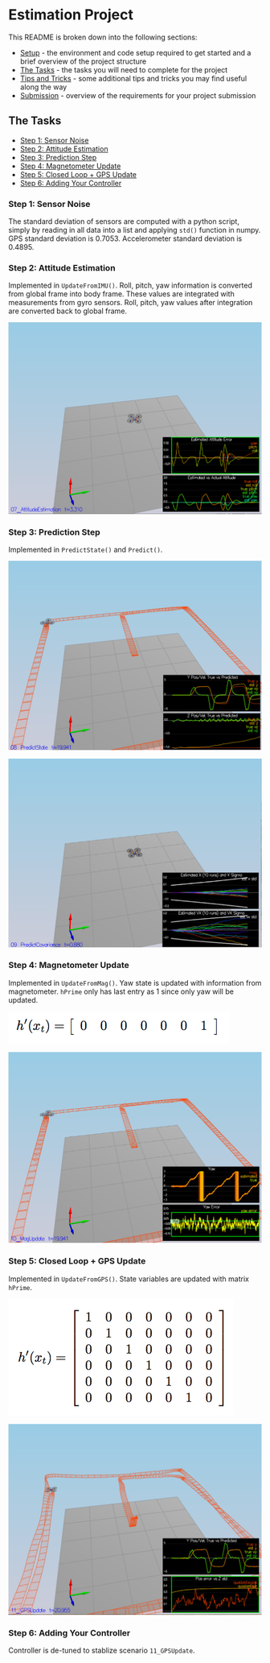 # Estimation Project #

This README is broken down into the following sections:

 - [Setup](#setup) - the environment and code setup required to get started and a brief overview of the project structure
 - [The Tasks](#the-tasks) - the tasks you will need to complete for the project
 - [Tips and Tricks](#tips-and-tricks) - some additional tips and tricks you may find useful along the way
 - [Submission](#submission) - overview of the requirements for your project submission

## The Tasks ##

 - [Step 1: Sensor Noise](#step-1-sensor-noise)
 - [Step 2: Attitude Estimation](#step-2-attitude-estimation)
 - [Step 3: Prediction Step](#step-3-prediction-step)
 - [Step 4: Magnetometer Update](#step-4-magnetometer-update)
 - [Step 5: Closed Loop + GPS Update](#step-5-closed-loop--gps-update)
 - [Step 6: Adding Your Controller](#step-6-adding-your-controller)

### Step 1: Sensor Noise ###

The standard deviation of sensors are computed with a python script, simply by reading in all data
into a list and applying `std()` function in numpy. GPS standard deviation is 0.7053.
Accelerometer standard deviation is 0.4895.

### Step 2: Attitude Estimation ###

Implemented in `UpdateFromIMU()`. Roll, pitch, yaw information is converted from global frame into
body frame. These values are integrated with measurements from gyro sensors. Roll, pitch, yaw values
after integration are converted back to global frame.

![attitude_estimation](images/sim_attitude_estimation.png)

### Step 3: Prediction Step ###

Implemented in `PredictState()` and `Predict()`.

![predict_state](images/sim_predict_state.png)

![predict_cov](images/sim_predict_cov.png)

### Step 4: Magnetometer Update ###

Implemented in `UpdateFromMag()`. Yaw state is updated with information from magnetometer.
`hPrime` only has last entry as 1 since only yaw will be updated.

![mag_update_formula](images/formula_mag_update.png)

![mag_update](images/sim_mag_update.png)

### Step 5: Closed Loop + GPS Update ###

Implemented in `UpdateFromGPS()`. State variables are updated with matrix `hPrime`.

![gps_update_formula](images/formula_gps_update.png)

![gps_update](images/sim_gps_update.png)

### Step 6: Adding Your Controller

Controller is de-tuned to stablize scenario `11_GPSUpdate`.
